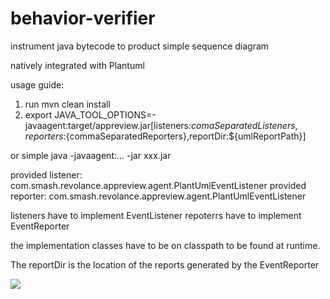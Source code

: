 behavior-verifier
=================

instrument java bytecode to product simple sequence diagram

natively integrated with Plantuml

usage guide:

1. run mvn clean install
2. export JAVA_TOOL_OPTIONS=-javaagent:target/appreview.jar[listeners:${comaSeparatedListeners},reporters:${commaSeparatedReporters},reportDir:${umlReportPath}]

or simple java -javaagent:... -jar xxx.jar 


provided listener: com.smash.revolance.appreview.agent.PlantUmlEventListener
provided reporter: com.smash.revolance.appreview.agent.PlantUmlEventListener

listeners have to implement EventListener 
repoterrs have to implement EventReporter

the implementation classes have to be on classpath to be found at runtime.

The reportDir is the location of the reports generated by the EventReporter

![](example)
